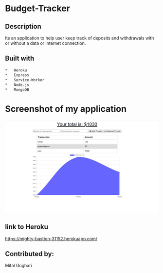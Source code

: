 # Budget-Tracker

## Description
Its an application to help user keep track of deposits and withdrawals with or without a data or internet connection.


## Built with 

    
    *   Heroku
    *   Express
    *   Service-Worker
    *   Node.js
    *   MongoDB 
    

# Screenshot of my application
![](./public/images/Screenshot1.png)

## link to Heroku
https://mighty-bastion-31152.herokuapp.com/

## Contributed by:

Mital Goghari

